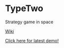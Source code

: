 # TypeTwo
Strategy game in space

[Wiki](https://github.com/MickeMakaron/TypeTwo/wiki)
 
 
[Click here for latest demo!](http://mikael.hernvall.com/typetwo)

